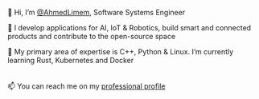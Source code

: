  👋 Hi, I’m [@AhmedLimem](https://github.com/AhmedLimem/about-me), Software Systems Engineer
 
 👀 I develop applications for AI, IoT & Robotics, build smart and connected products and contribute to the open-source space 
 
 🌱 My primary area of expertise is C++, Python & Linux. I’m currently learning Rust, Kubernetes and Docker
<br/>
<br/>
<br/>
📫 You can reach me on my [professional profile](https://www.linkedin.com/in/ahmed-limem)

<!---
AhmedLimem/AhmedLimem is a ✨ special ✨ repository because its `README.md` (this file) appears on your GitHub profile.
You can click the Preview link to take a look at your changes.
--->
